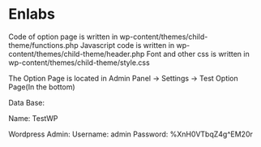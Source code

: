# Enlabs
Code of option page is written in wp-content/themes/child-theme/functions.php
Javascript code is written in wp-content/themes/child-theme/header.php
Font and other css is written in wp-content/themes/child-theme/style.css

The Option Page is located in Admin Panel -> Settings -> Test Option Page(In the bottom)

Data Base:

Name: TestWP

Wordpress Admin:
Username: admin
Password: %XnH0VTbqZ4g^EM20r
